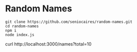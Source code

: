 # Random Names

```
git clone https://github.com/seniocaires/random-names.git
cd random-names
npm i
node index.js
```

curl http://localhost:3000/names?total=10
